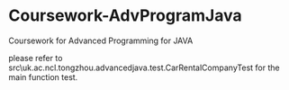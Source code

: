 # Coursework-AdvProgramJava
Coursework for Advanced Programming for JAVA

please refer to src\uk.ac.ncl.tongzhou.advancedjava.test.CarRentalCompanyTest for the main function test.

